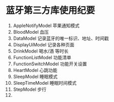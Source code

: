 #  蓝牙第三方库使用纪要
1. AppleNotifyModel 苹果通知模式
2. BloodModel 血压
3. DataModel 记录蓝牙的唯一标识、地址、时间戳
4. DisplayUiModel 记录各种页面
5. DrinkModel 喝水/酒 等时长
6. FunctionListModel 功能清单
7. FunctionSwitchModel 功能开关设置
8. HeartModel 心跳功能
9. SleepModel 睡眠模式
10. SleepTimeModel 睡眠时间模式
11. StepModel 步行
12. 

